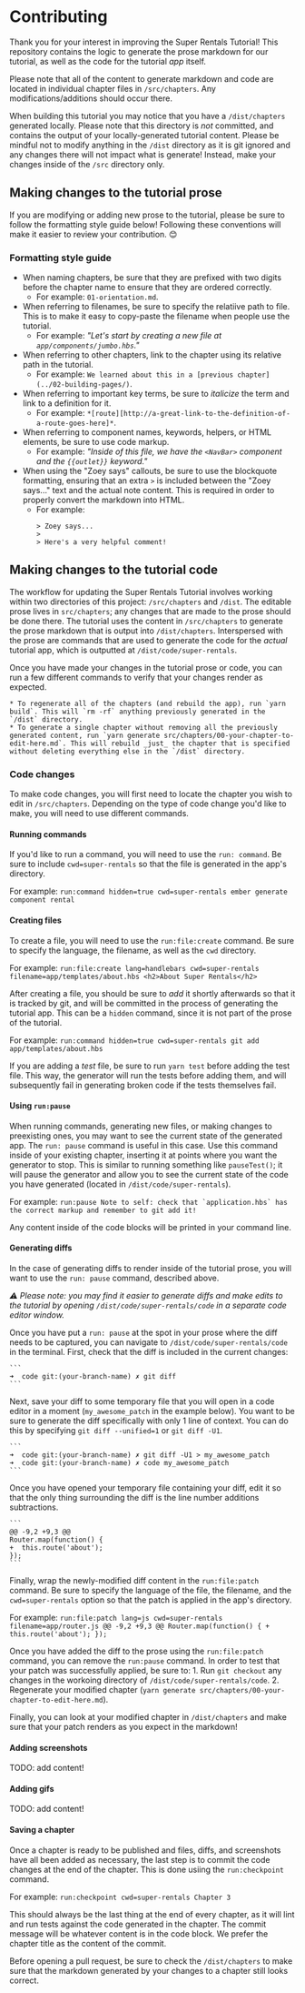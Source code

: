 # Contributing

Thank you for your interest in improving the Super Rentals Tutorial! This repository contains the logic to generate the prose markdown for our tutorial, as well as the code for the tutorial _app_ itself.

Please note that all of the content to generate markdown and code are located in individual chapter files in `/src/chapters`. Any modifications/additions should occur there.

When building this tutorial you may notice that you have a `/dist/chapters` generated locally. Please note that this directory is _not_ committed, and contains the output of your locally-generated tutorial content. Please be mindful not to modify anything in the `/dist` directory as it is git ignored and any changes there will not impact what is generate! Instead, make your changes inside of the `/src` directory only.

## Making changes to the tutorial prose

If you are modifying or adding new prose to the tutorial, please be sure to follow the formatting style guide below! Following these conventions will make it easier to review your contribution. 😊

### Formatting style guide

* When naming chapters, be sure that they are prefixed with two digits before the chapter name to ensure that they are ordered correctly.
    * For example: `01-orientation.md`.
* When referring to filenames, be sure to specify the relatiive path to file. This is to make it easy to copy-paste the filename when people use the tutorial.
    * For example: *"Let's start by creating a new file at `app/components/jumbo.hbs`."*
* When referring to other chapters, link to the chapter using its relative path in the tutorial.
    * For example: `We learned about this in a [previous chapter](../02-building-pages/)`.
* When referring to important key terms, be sure to *italicize* the term and link to a definition for it.
    * For example: `*[route][http://a-great-link-to-the-definition-of-a-route-goes-here]*`.
* When referring to component names, keywords, helpers, or HTML elements, be sure to use code markup.
    * For example: *"Inside of this file, we have the `<NavBar>` component and the `{{outlet}}` keyword."*
* When using the "Zoey says" callouts, be sure to use the blockquote formatting, ensuring that an extra `>` is included between the "Zoey says..." text and the actual note content. This is required in order to properly convert the markdown into HTML.
    * For example:
        ```
        > Zoey says...
        >
        > Here's a very helpful comment!
        ```

## Making changes to the tutorial code

The workflow for updating the Super Rentals Tutorial involves working within two directories of this project: `/src/chapters` and `/dist`. The editable prose lives in `src/chapters`; any changes that are made to the prose should be done there. The tutorial uses the content in `/src/chapters` to generate the prose markdown that is output into `/dist/chapters`. Interspersed with the prose are commands that are used to generate the code for the _actual_ tutorial app, which is outputted at `/dist/code/super-rentals`.

Once you have made your changes in the tutorial prose or code, you can run a few different commands to verify that your changes render as expected.

    * To regenerate all of the chapters (and rebuild the app), run `yarn build`. This will `rm -rf` anything previously generated in the `/dist` directory.
    * To generate a single chapter without removing all the previously generated content, run `yarn generate src/chapters/00-your-chapter-to-edit-here.md`. This will rebuild _just_ the chapter that is specified without deleting everything else in the `/dist` directory.

### Code changes

To make code changes, you will first need to locate the chapter you wish to edit in `/src/chapters`. Depending on the type of code change you'd like to make, you will need to use different commands.

#### Running commands

If you'd like to run a command, you will need to use the `run: command`. Be sure to include `cwd=super-rentals` so that the file is generated in the app's directory.

For example:
    ```run:command hidden=true cwd=super-rentals
    ember generate component rental
    ```

#### Creating files

To create a file, you will need to use the `run:file:create` command. Be sure to specify the language, the filename, as well as the `cwd` directory.

For example:
    ```run:file:create lang=handlebars cwd=super-rentals filename=app/templates/about.hbs
    <h2>About Super Rentals</h2>
    ```

After creating a file, you should be sure to _add_ it shortly afterwards so that it is tracked by git, and will be committed in the process of generating the tutorial app. This can be a `hidden` command, since it is not part of the prose of the tutorial.

For example:
    ```run:command hidden=true cwd=super-rentals
    git add app/templates/about.hbs
    ```

If you are adding a _test_ file, be sure to run `yarn test` before adding the test file. This way, the generator will run the tests before adding them, and will subsequently fail in generating broken code if the tests themselves fail.

#### Using `run:pause`

When running commands, generating new files, or making changes to preexisting ones, you may want to see the current state of the generated app. The `run: pause` command is useful in this case. Use this command inside of your existing chapter, inserting it at points where you want the generator to stop. This is similar to running something like `pauseTest()`; it will pause the generator and allow you to see the current state of the code you have generated (located in `/dist/code/super-rentals`).

For example:
    ```run:pause
    Note to self: check that `application.hbs` has the correct markup and remember to git add it!
    ```

Any content inside of the code blocks will be printed in your command line.

#### Generating diffs

In the case of generating diffs to render inside of the tutorial prose, you will want to use the `run: pause` command, described above.

_⚠️ Please note: you may find it easier to generate diffs and make edits to the tutorial by opening `/dist/code/super-rentals/code` in a separate code editor window._

Once you have put a `run: pause` at the spot in your prose where the diff needs to be captured, you can navigate to `/dist/code/super-rentals/code` in the terminal. First, check that the diff is included in the current changes:

    ```
    ➜  code git:(your-branch-name) ✗ git diff
    ```

Next, save your diff to some temporary file that you will open in a code editor in a moment (`my_awesome_patch` in the example below). You want to be sure to generate the diff specifically with only 1 line of context. You can do this by specifying `git diff --unified=1` or `git diff -U1`.

    ```
    ➜  code git:(your-branch-name) ✗ git diff -U1 > my_awesome_patch
    ➜  code git:(your-branch-name) ✗ code my_awesome_patch
    ```

Once you have opened your temporary file containing your diff, edit it so that the only thing surrounding the diff is the line number additions subtractions.

    ```
    @@ -9,2 +9,3 @@
    Router.map(function() {
    +  this.route('about');
    });
    ```

Finally, wrap the newly-modified diff content in the `run:file:patch` command. Be sure to specify the language of the file, the filename, and the `cwd=super-rentals` option so that the patch is applied in the app's directory.

For example:
    ```run:file:patch lang=js cwd=super-rentals filename=app/router.js
    @@ -9,2 +9,3 @@
    Router.map(function() {
    +  this.route('about');
    });
    ```

Once you have added the diff to the prose using the `run:file:patch` command, you can remove the `run:pause` command. In order to test that your patch was successfully applied, be sure to:
    1. Run `git checkout` any changes in the workoing directory of `/dist/code/super-rentals/code`.
    2. Regenerate your modified chapter (`yarn generate src/chapters/00-your-chapter-to-edit-here.md`).

Finally, you can look at your modified chapter in `/dist/chapters` and make sure that your patch renders as you expect in the markdown!

#### Adding screenshots

TODO: add content!

#### Adding gifs

TODO: add content!

#### Saving a chapter

Once a chapter is ready to be published and files, diffs, and screenshots have all been added as necessary, the last step is to commit the code changes at the end of the chapter. This is done usiing the `run:checkpoint` command.

For example:
    ```run:checkpoint cwd=super-rentals
    Chapter 3
    ```

This should always be the last thing at the end of every chapter, as it will lint and run tests against the code generated in the chapter. The commit message will be whatever content is in the code block. We prefer the chapter title as the content of the commit.

Before opening a pull request, be sure to check the `/dist/chapters` to make sure that the markdown generated by your changes to a chapter still looks correct.
